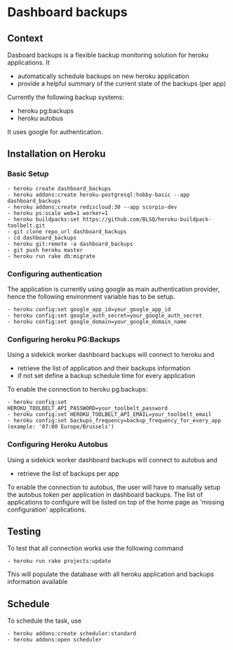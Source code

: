 # Dashboard backups 

## Context

Dasboard backups is a flexible backup monitoring solution for heroku applications. It
 
  - automatically schedule backups on new heroku application
  - provide a helpful summary of the current state of the backups (per app)

Currently the following backup systems:  

  - heroku pg:backups 
  - heroku autobus  

It uses google for authentication.  

## Installation on Heroku

### Basic Setup
	
	- heroku create dashboard_backups
	- heroku addons:create heroku-postgresql:hobby-basic --app dashboard_backups
	- heroku addons:create rediscloud:30 --app scorpio-dev
	- heroku ps:scale web=1 worker=1
	- heroku buildpacks:set https://github.com/BLSQ/heroku-buildpack-toolbelt.git
	- git clone repo_url dashboard_backups
	- cd dashboard_backups
	- heroku git:remote -a dashboard_backups
	- git push heroku master
	- heroku run rake db:migrate

### Configuring authentication 

The application is currently using google as main authentication provider, hence the 
following environment variable has to be setup. 

    - heroku config:set google_app_id=your_google_app_id 
    - heroku config:set google_auth_secret=your_google_auth_secret
    - heroku config:set google_domain=your_google_domain_name

### Configuring heroku PG:Backups

Using a sidekick worker dashboard backups will connect to heroku and 

   - retrieve the list of application and their backups information 
   - if not set define a backup schedule time for every application 

To enable the connection to heroku pg:backups:

	- heroku config:set HEROKU_TOOLBELT_API_PASSWORD=your_toolbelt_password
	- heroku config:set HEROKU_TOOLBELT_API_EMAIL=your_toolbelt_email
	- heroku config:set backups_frequency=backup_frequency_for_every_app (example: '07:00 Europe/Brussels')


### Configuring Heroku Autobus 

Using a sidekick worker dashboard backups will connect to autobus and 

  - retrieve the list of backups per app 

To enable the connection to autobus, the user will have to manually setup the autobus token per application in dashboard backups. The list of applications to configure will be listed on top of the home page as 'missing configuration' applications. 


## Testing 

To test that all connection works use the following command 

	- heroku run rake projects:update 

This will populate the database with all heroku application and backups information available 

## Schedule 

To schedule the task, use 

	- heroku addons:create scheduler:standard
	- heroku addons:open scheduler 
